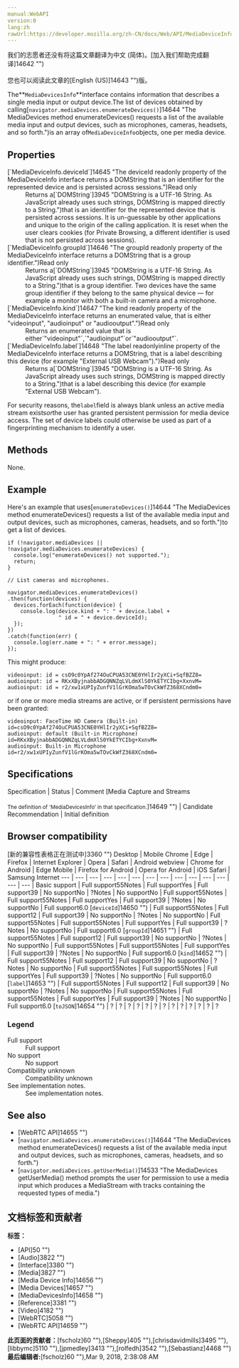 ```yaml
---
manual:WebAPI
version:0
lang:zh
rawUrl:https://developer.mozilla.org/zh-CN/docs/Web/API/MediaDeviceInfo
---
```




<bdi>我们的志愿者还没有将这篇文章翻译为<bdi>中文 (简体)</bdi>。[加入我们帮助完成翻译]14642 "")<br></br>您也可以阅读此文章的[English (US)]14643 "")版。</bdi>






The**`MediaDevicesInfo`**interface contains information that describes a single media input or output device.The list of devices obtained by calling[`navigator.mediaDevices.enumerateDevices()`]14644 "The MediaDevices method enumerateDevices() requests a list of the available media input and output devices, such as microphones, cameras, headsets, and so forth.")is an array of`MediaDeviceInfo`objects, one per media device.


## Properties<a name="Properties"></a>
<dl><dt>[`MediaDeviceInfo.deviceId`]14645 "The deviceId readonly property of the MediaDeviceInfo interface returns a DOMString that is an identifier for the represented device and is persisted across sessions.")Read only</dt><dd>Returns a[`DOMString`]3945 "DOMString is a UTF-16 String. As JavaScript already uses such strings, DOMString is mapped directly to a String.")that is an identifier for the represented device that is persisted across sessions. It is un-guessable by other applications and unique to the origin of the calling application. It is reset when the user clears cookies (for Private Browsing, a different identifier is used that is not persisted across sessions).</dd><dt>[`MediaDeviceInfo.groupId`]14646 "The groupId readonly property of the MediaDeviceInfo interface returns a DOMString that is a group identifier.")Read only</dt><dd>Returns a[`DOMString`]3945 "DOMString is a UTF-16 String. As JavaScript already uses such strings, DOMString is mapped directly to a String.")that is a group identifier. Two devices have the same group identifier if they belong to the same physical device — for example a monitor with both a built-in camera and a microphone.</dd><dt>[`MediaDeviceInfo.kind`]14647 "The kind readonly property of the MediaDeviceInfo interface returns an enumerated value, that is either "videoinput", "audioinput" or "audiooutput".")Read only</dt><dd>Returns an enumerated value that is either`"videoinput"`,`"audioinput"`or`"audiooutput"`.</dd><dt>[`MediaDeviceInfo.label`]14648 "The label readonlyinline property of the MediaDeviceInfo interface returns a DOMString, that is a label describing this device (for example "External USB Webcam").")Read only</dt><dd>Returns a[`DOMString`]3945 "DOMString is a UTF-16 String. As JavaScript already uses such strings, DOMString is mapped directly to a String.")that is a label describing this device (for example &quot;External USB Webcam&quot;).</dd></dl>

For security reasons, the`label`field is always blank unless an active media stream exists<em>or</em>the user has granted persistent permission for media device access. The set of device labels could otherwise be used as part of a fingerprinting mechanism to identify a user.



## Methods<a name="Methods"></a>


None.


## **Example**<a name="Example"></a>


Here&#39;s an example that uses[`enumerateDevices()`]14644 "The MediaDevices method enumerateDevices() requests a list of the available media input and output devices, such as microphones, cameras, headsets, and so forth.")to get a list of devices.


```
if (!navigator.mediaDevices || !navigator.mediaDevices.enumerateDevices) {
  console.log("enumerateDevices() not supported.");
  return;
}

// List cameras and microphones.

navigator.mediaDevices.enumerateDevices()
.then(function(devices) {
  devices.forEach(function(device) {
    console.log(device.kind + ": " + device.label +
                " id = " + device.deviceId);
  });
})
.catch(function(err) {
  console.log(err.name + ": " + error.message);
});
```


This might produce:


```
videoinput: id = csO9c0YpAf274OuCPUA53CNE0YHlIr2yXCi+SqfBZZ8=
audioinput: id = RKxXByjnabbADGQNNZqLVLdmXlS0YkETYCIbg+XxnvM=
audioinput: id = r2/xw1xUPIyZunfV1lGrKOma5wTOvCkWfZ368XCndm0=
```


or if one or more media streams are active, or if persistent permissions have been granted:


```
videoinput: FaceTime HD Camera (Built-in) id=csO9c0YpAf274OuCPUA53CNE0YHlIr2yXCi+SqfBZZ8=
audioinput: default (Built-in Microphone) id=RKxXByjnabbADGQNNZqLVLdmXlS0YkETYCIbg+XxnvM=
audioinput: Built-in Microphone id=r2/xw1xUPIyZunfV1lGrKOma5wTOvCkWfZ368XCndm0=
```

## Specifications<a name="Specifications"></a>
Specification | Status | Comment 
[Media Capture and Streams<br></br><small>The definition of &#39;MediaDevicesInfo&#39; in that specification.</small>]14649 "") | Candidate Recommendation | Initial definition 


## Browser compatibility<a name="Browser_compatibility"></a>
[新的兼容性表格正在测试中<i></i>]3360 "")
<abbr>Desktop<i></i></abbr> | <abbr>Mobile<i></i></abbr> 
<abbr>Chrome<i></i></abbr> | <abbr>Edge<i></i></abbr> | <abbr>Firefox<i></i></abbr> | <abbr>Internet Explorer<i></i></abbr> | <abbr>Opera<i></i></abbr> | <abbr>Safari<i></i></abbr> | <abbr>Android webview<i></i></abbr> | <abbr>Chrome for Android<i></i></abbr> | <abbr>Edge Mobile<i></i></abbr> | <abbr>Firefox for Android<i></i></abbr> | <abbr>Opera for Android<i></i></abbr> | <abbr>iOS Safari<i></i></abbr> | <abbr>Samsung Internet<i></i></abbr> 
 ---  |  ---  |  ---  |  ---  |  ---  |  ---  |  ---  |  ---  |  ---  |  ---  |  ---  |  ---  |  ---  |  ---  | 
Basic support | <abbr>Full support</abbr>55<abbr>Notes<i></i></abbr> | <abbr>Full support</abbr>Yes | <abbr>Full support</abbr>39 | <abbr>No support</abbr>No | <abbr>?</abbr><abbr>Notes<i></i></abbr> | <abbr>No support</abbr>No | <abbr>Full support</abbr>55<abbr>Notes<i></i></abbr> | <abbr>Full support</abbr>55<abbr>Notes<i></i></abbr> | <abbr>Full support</abbr>Yes | <abbr>Full support</abbr>39 | <abbr>?</abbr><abbr>Notes<i></i></abbr> | <abbr>No support</abbr>No | <abbr>Full support</abbr>6.0 
[`deviceId`]14650 "") | <abbr>Full support</abbr>55<abbr>Notes<i></i></abbr> | <abbr>Full support</abbr>12 | <abbr>Full support</abbr>39 | <abbr>No support</abbr>No | <abbr>?</abbr><abbr>Notes<i></i></abbr> | <abbr>No support</abbr>No | <abbr>Full support</abbr>55<abbr>Notes<i></i></abbr> | <abbr>Full support</abbr>55<abbr>Notes<i></i></abbr> | <abbr>Full support</abbr>Yes | <abbr>Full support</abbr>39 | <abbr>?</abbr><abbr>Notes<i></i></abbr> | <abbr>No support</abbr>No | <abbr>Full support</abbr>6.0 
[`groupId`]14651 "") | <abbr>Full support</abbr>55<abbr>Notes<i></i></abbr> | <abbr>Full support</abbr>12 | <abbr>Full support</abbr>39 | <abbr>No support</abbr>No | <abbr>?</abbr><abbr>Notes<i></i></abbr> | <abbr>No support</abbr>No | <abbr>Full support</abbr>55<abbr>Notes<i></i></abbr> | <abbr>Full support</abbr>55<abbr>Notes<i></i></abbr> | <abbr>Full support</abbr>Yes | <abbr>Full support</abbr>39 | <abbr>?</abbr><abbr>Notes<i></i></abbr> | <abbr>No support</abbr>No | <abbr>Full support</abbr>6.0 
[`kind`]14652 "") | <abbr>Full support</abbr>55<abbr>Notes<i></i></abbr> | <abbr>Full support</abbr>12 | <abbr>Full support</abbr>39 | <abbr>No support</abbr>No | <abbr>?</abbr><abbr>Notes<i></i></abbr> | <abbr>No support</abbr>No | <abbr>Full support</abbr>55<abbr>Notes<i></i></abbr> | <abbr>Full support</abbr>55<abbr>Notes<i></i></abbr> | <abbr>Full support</abbr>Yes | <abbr>Full support</abbr>39 | <abbr>?</abbr><abbr>Notes<i></i></abbr> | <abbr>No support</abbr>No | <abbr>Full support</abbr>6.0 
[`label`]14653 "") | <abbr>Full support</abbr>55<abbr>Notes<i></i></abbr> | <abbr>Full support</abbr>12 | <abbr>Full support</abbr>39 | <abbr>No support</abbr>No | <abbr>?</abbr><abbr>Notes<i></i></abbr> | <abbr>No support</abbr>No | <abbr>Full support</abbr>55<abbr>Notes<i></i></abbr> | <abbr>Full support</abbr>55<abbr>Notes<i></i></abbr> | <abbr>Full support</abbr>Yes | <abbr>Full support</abbr>39 | <abbr>?</abbr><abbr>Notes<i></i></abbr> | <abbr>No support</abbr>No | <abbr>Full support</abbr>6.0 
[`toJSON`]14654 "") | <abbr>?</abbr> | <abbr>?</abbr> | <abbr>?</abbr> | <abbr>?</abbr> | <abbr>?</abbr> | <abbr>?</abbr> | <abbr>?</abbr> | <abbr>?</abbr> | <abbr>?</abbr> | <abbr>?</abbr> | <abbr>?</abbr> | <abbr>?</abbr> | <abbr>?</abbr> 


### Legend<a name="Legend"></a>
<dl><dt><abbr>Full support</abbr></dt><dd>Full support</dd><dt><abbr>No support</abbr></dt><dd>No support</dd><dt><abbr>Compatibility unknown</abbr></dt><dd>Compatibility unknown</dd><dt><abbr>See implementation notes.<i></i></abbr></dt><dd>See implementation notes.</dd></dl>


## See also<a name="See_also"></a>

* [WebRTC API]14655 "")
* [`navigator.mediaDevices.enumerateDevices()`]14644 "The MediaDevices method enumerateDevices() requests a list of the available media input and output devices, such as microphones, cameras, headsets, and so forth.")
* [`navigator.mediaDevices.getUserMedia()`]14533 "The MediaDevices getUserMedia() method prompts the user for permission to use a media input which produces a MediaStream with tracks containing the requested types of media.")



## 文档标签和贡献者
**标签：**
* [API]50 "")
* [Audio]3822 "")
* [Interface]3380 "")
* [Media]3827 "")
* [Media Device Info]14656 "")
* [Media Devices]14657 "")
* [MediaDevicesInfo]14658 "")
* [Reference]3381 "")
* [Video]4182 "")
* [WebRTC]5058 "")
* [WebRTC API]14659 "")

**此页面的贡献者：**[fscholz]60 ""),[Sheppy]405 ""),[chrisdavidmills]3495 ""),[libbymc]5110 ""),[jpmedley]3413 ""),[rolfedh]3542 ""),[Sebastianz]4468 "")
**最后编辑者:**[fscholz]60 ""),<time>Mar 9, 2018, 2:38:08 AM</time>


